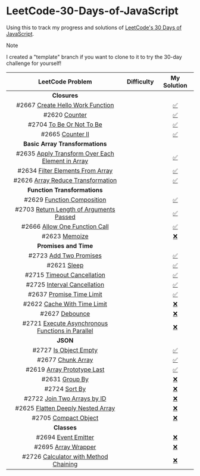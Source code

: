 # LeetCode-30-Days-of-JavaScript
Using this to track my progress and solutions of [LeetCode's 30 Days of JavaScript](https://leetcode.com/studyplan/30-days-of-javascript/).

> [!NOTE]
> I created a "template" branch if you want to clone to it to try the 30-day challenge for yourself!

<!--
Problem Template
#XXX [ProblemName](URL)

Badges:
![<Easy Badge>](https://img.shields.io/badge/-Easy-green)
![<Medium Badge>](https://img.shields.io/badge/-Medium-yellow)
![<Hard Badge>](https://img.shields.io/badge/-Hard-red)

Check Mark
[:white_check_mark:]()

 -->
| LeetCode Problem | Difficulty | My Solution |
| :---: | :---: | :---: |
| __Closures__ |
| #2667 [Create Hello Work Function](https://leetcode.com/problems/create-hello-world-function/) | ![<Easy Badge>](https://img.shields.io/badge/-Easy-green) |[:white_check_mark:](/solutions/closures/create-hello-word-function.js) |
| #2620 [Counter](https://leetcode.com/problems/counter/) | ![<Easy Badge>](https://img.shields.io/badge/-Easy-green) | [:white_check_mark:](/solutions/closures/counter.js) |
| #2704 [To Be Or Not To Be](https://leetcode.com/problems/to-be-or-not-to-be/) | ![<Easy Badge>](https://img.shields.io/badge/-Easy-green) | [:white_check_mark:](/solutions/closures/to-be-or-not-to-be.js) |
| #2665 [Counter II](https://leetcode.com/problems/counter-ii/) | ![<Easy Badge>](https://img.shields.io/badge/-Easy-green) | [:white_check_mark:](/solutions/closures/counter-ii.js) |
| __Basic Array Transformations__ |
| #2635 [Apply Transform Over Each Element in Array](https://leetcode.com/problems/apply-transform-over-each-element-in-array/) | ![<Easy Badge>](https://img.shields.io/badge/-Easy-green) |[:white_check_mark:](/solutions/basic-array-transformations/apply-transform-over-each-element-in-array.js) |
| #2634 [Filter Elements From Array](https://leetcode.com/problems/filter-elements-from-array/) | ![<Easy Badge>](https://img.shields.io/badge/-Easy-green) |[:white_check_mark:](/solutions/basic-array-transformations/filter-elements-from-array.js) |
| #2626 [Array Reduce Transformation](https://leetcode.com/problems/array-reduce-transformation/) | ![<Easy Badge>](https://img.shields.io/badge/-Easy-green) |[:white_check_mark:](/solutions/basic-array-transformations/array-reduce-transformation.js) |
| __Function Transformations__ |
| #2629 [Function Composition](https://leetcode.com/problems/function-composition/) | ![<Easy Badge>](https://img.shields.io/badge/-Easy-green) |[:white_check_mark:](/solutions/function-transformations/function-composition.js) |
| #2703 [Return Length of Arguments Passed](https://leetcode.com/problems/return-length-of-arguments-passed) | ![<Easy Badge>](https://img.shields.io/badge/-Easy-green) |[:white_check_mark:](/solutions/function-transformations/return-length-of-arguments-passed.js) |
| #2666 [Allow One Function Call](https://leetcode.com/problems/allow-one-function-call/) | ![<Easy Badge>](https://img.shields.io/badge/-Easy-green) |[:white_check_mark:](/solutions/function-transformations/allow-one-function-call.js) |
| #2623 [Memoize](https://leetcode.com/problems/memoize/) | ![<Medium Badge>](https://img.shields.io/badge/-Medium-yellow) |[:x:](/solutions/function-transformations/memoize.js) |
| __Promises and Time__ |
| #2723 [Add Two Promises](https://leetcode.com/problems/add-two-promises/) | ![<Easy Badge>](https://img.shields.io/badge/-Easy-green) |[:white_check_mark:](/solutions/promises-and-time/add-two-promises.js) |
| #2621 [Sleep](https://leetcode.com/problems/sleep/) | ![<Easy Badge>](https://img.shields.io/badge/-Easy-green) |[:white_check_mark:](/solutions/promises-and-time/sleep.js) |
| #2715 [Timeout Cancellation](https://leetcode.com/problems/timeout-cancellation/) | ![<Easy Badge>](https://img.shields.io/badge/-Easy-green) |[:white_check_mark:](/solutions/promises-and-time/timeout-cancellation.js) |
| #2725 [Interval Cancellation](https://leetcode.com/problems/interval-cancellation/) | ![<Easy Badge>](https://img.shields.io/badge/-Easy-green) |[:white_check_mark:](/solutions/promises-and-time/interval-cancellation.js) |
| #2637 [Promise Time Limit](https://leetcode.com/problems/promise-time-limit/) | ![<Medium Badge>](https://img.shields.io/badge/-Medium-yellow) |[:white_check_mark:](/solutions/promises-and-time/promise-time-limit.js) |
| #2622 [Cache With Time Limit](https://leetcode.com/problems/cache-with-time-limit/) | ![<Medium Badge>](https://img.shields.io/badge/-Medium-yellow) |[:x:](/solutions/promises-and-time/cache-with-time-limit.js) |
| #2627 [Debounce](https://leetcode.com/problems/debounce/) | ![<Medium Badge>](https://img.shields.io/badge/-Medium-yellow) |[:x:](/solutions/promises-and-time/debounce.js) |
| #2721 [Execute Asynchronous Functions in Parallel](https://leetcode.com/problems/execute-asynchronous-functions-in-parallel/) | ![<Medium Badge>](https://img.shields.io/badge/-Medium-yellow) |[:x:](/solutions/promises-and-time/execute-asynchronous-functions-in-parallel.js) |
| __JSON__ |
| #2727 [Is Object Empty](https://leetcode.com/problems/is-object-empty/) | ![<Easy Badge>](https://img.shields.io/badge/-Easy-green) |[:white_check_mark:](/solutions/json/is-object-empty.js) |
| #2677 [Chunk Array](https://leetcode.com/problems/chunk-array/) | ![<Easy Badge>](https://img.shields.io/badge/-Easy-green) |[:white_check_mark:](/solutions/json/chunk-array.js) |
| #2619 [Array Prototype Last](https://leetcode.com/problems/array-prototype-last/) | ![<Easy Badge>](https://img.shields.io/badge/-Easy-green) |[:white_check_mark:](/solutions/json/array-prototype-last.js) |
| #2631 [Group By](https://leetcode.com/problems/group-by/) | ![<Medium Badge>](https://img.shields.io/badge/-Medium-yellow) |[:x:](/solutions/json/group-by.js) |
| #2724 [Sort By](https://leetcode.com/problems/sort-by/) | ![<Easy Badge>](https://img.shields.io/badge/-Easy-green) |[:x:  ](/solutions/json/sort-by.js) |
| #2722 [Join Two Arrays by ID](https://leetcode.com/problems/join-two-arrays-by-id/) | ![<Medium Badge>](https://img.shields.io/badge/-Medium-yellow) |[:x:](/solutions/json/join-two-arrays-by-id.js) |
| #2625 [Flatten Deeply Nested Array](https://leetcode.com/problems/flatten-deeply-nested-array/) | ![<Medium Badge>](https://img.shields.io/badge/-Medium-yellow) |[:x:](/solutions/json/flatten-deeply-nested-array.js) |
| #2705 [Compact Object](https://leetcode.com/problems/compact-object/) | ![<Medium Badge>](https://img.shields.io/badge/-Medium-yellow) |[:x:](/solutions/json/compact-object.js) |
| __Classes__ |
| #2694 [Event Emitter](https://leetcode.com/problems/event-emitter/) | ![<Medium Badge>](https://img.shields.io/badge/-Medium-yellow) |[:x:](/solutions/classes/event-emitter.js) |
| #2695 [Array Wrapper](https://leetcode.com/problems/array-wrapper/) | ![<Easy Badge>](https://img.shields.io/badge/-Easy-green) |[:x:](/solutions/classes/array-wrapper.js) |
| #2726 [Calculator with Method Chaining](https://leetcode.com/problems/calculator-with-method-chaining/) | ![<Easy Badge>](https://img.shields.io/badge/-Easy-green) |[:x:](/solutions/classes/calculator-with-method-chaining.js) |

